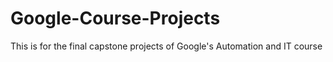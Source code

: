 # Google-Course-Projects
This is for the final capstone projects of Google's Automation and IT course
